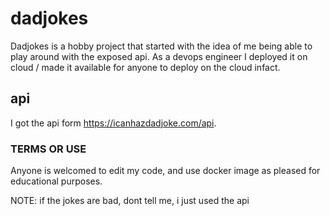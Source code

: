 # dadjokes
Dadjokes is a hobby project that started with the idea of me being able to play around with the exposed api. As a devops engineer I deployed it on cloud / made it available for anyone to deploy on the cloud infact.

## api
I got the api form https://icanhazdadjoke.com/api.



### TERMS OR USE
Anyone is welcomed to edit my code, and use docker image as pleased for educational purposes. 


NOTE: if  the jokes are bad, dont tell me, i just used the api

